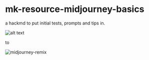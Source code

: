 # mk-resource-midjourney-basics

a hackmd to put initial tests, prompts and tips in.

![alt text](https://files.slack.com/files-pri/T0HTW3H0V-F054WP8U3HS/marlon-card.jpg?pub_secret=b355db0a64)

to 

![midjourney-remix](https://cdn.discordapp.com/attachments/1087113200358674563/1100918444343435264/elle.l.studio_this_person_as_a_comic_book_supervillain_in_his_l_e7839879-0cc4-470f-b47f-c04fd7fe18ed.png)